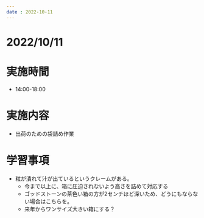 ```yaml
---
date : 2022-10-11
---
```


# 2022/10/11

# 実施時間
- 14:00-18:00

# 実施内容
- 出荷のための袋詰め作業

# 学習事項
- 粒が潰れて汁が出ているというクレームがある。
    - 今まで以上に、箱に圧迫されないよう高さを詰めて対応する
    - ゴッドストーンの茶色い箱の方が2センチほど深いため、どうにもならない場合はこちらを。
    - 来年からワンサイズ大きい箱にする？